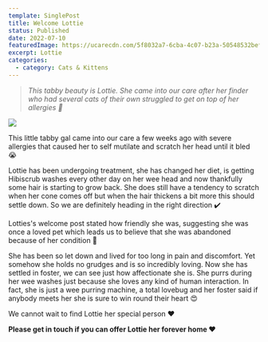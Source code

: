 ```yaml
---
template: SinglePost
title: Welcome Lottie
status: Published
date: 2022-07-10
featuredImage: https://ucarecdn.com/5f8032a7-6cba-4c07-b23a-50548532bef0/-/crop/1097x1712/0,0/-/preview/
excerpt: Lottie
categories:
  - category: Cats & Kittens
---
```

> *This tabby beauty is Lottie. She came into our care after her finder who had several cats of their own struggled to get on top of her allergies 🤧* 

![](https://ucarecdn.com/20eed973-2ca9-4987-82c6-186472c2a90e/)

This little tabby gal came into our care a few weeks ago with severe allergies that caused her to self mutilate and scratch her head until it bled 😭

Lottie has been undergoing treatment, she has changed her diet, is getting Hibiscrub washes every other day on her wee head and now thankfully some hair is starting to grow back. She does still have a tendency to scratch when her cone comes off but when the hair thickens a bit more this should settle down. So we are definitely heading in the right direction ✔️

Lotties's welcome post stated how friendly she was, suggesting she was once a loved pet which leads us to believe that she was abandoned because of her condition 🤬

She has been so let down and lived for too long in pain and discomfort. Yet somehow she holds no grudges and is so incredibly loving. Now she has settled in foster, we can see just how affectionate she is. She purrs during her wee washes just because she loves any kind of human interaction. In fact, she is just a wee purring machine, a total lovebug and her foster said if anybody meets her she is sure to win round their heart 😍

We cannot wait to find Lottie her special person ❤️

**Please get in touch if you can offer Lottie her forever home ❤️**